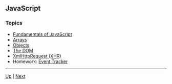 ## JavaScript

### Topics
*  [Fundamentals of JavaScript](./fundamentals/README.md) 
*  [Arrays](./arrays/README.md) 
*  [Objects](./objects/README.md) 
*  [The DOM](./dom/README.md) 
*  [XmlHttpRequest (XHR)](./xhr/README.md) 
* Homework:  [Event Tracker](./eventTracker/README.md) 

<hr>

[Up](../home.md) | [Next](./fundamentals/README.md)
